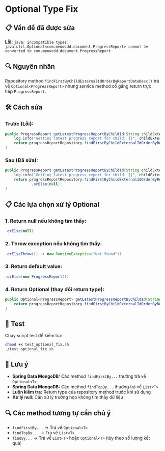 # Optional Type Fix

## 📋 Vấn đề đã được sửa

**Lỗi:** `java: incompatible types: java.util.Optional<com.meowcdd.document.ProgressReport> cannot be converted to com.meowcdd.document.ProgressReport`

## 🔍 Nguyên nhân

Repository method `findFirstByChildExternalIdOrderByReportDateDesc()` trả về `Optional<ProgressReport>` nhưng service method cố gắng return trực tiếp `ProgressReport`.

## 🛠️ Cách sửa

### Trước (Lỗi):
```java
public ProgressReport getLatestProgressReportByChildId(String childExternalId) {
    log.info("Getting latest progress report for child: {}", childExternalId);
    return progressReportRepository.findFirstByChildExternalIdOrderByReportDateDesc(childExternalId);
}
```

### Sau (Đã sửa):
```java
public ProgressReport getLatestProgressReportByChildId(String childExternalId) {
    log.info("Getting latest progress report for child: {}", childExternalId);
    return progressReportRepository.findFirstByChildExternalIdOrderByReportDateDesc(childExternalId)
            .orElse(null);
}
```

## 📋 Các lựa chọn xử lý Optional

### 1. Return null nếu không tìm thấy:
```java
.orElse(null)
```

### 2. Throw exception nếu không tìm thấy:
```java
.orElseThrow(() -> new RuntimeException("Not found"))
```

### 3. Return default value:
```java
.orElse(new ProgressReport())
```

### 4. Return Optional (thay đổi return type):
```java
public Optional<ProgressReport> getLatestProgressReportByChildId(String childExternalId) {
    return progressReportRepository.findFirstByChildExternalIdOrderByReportDateDesc(childExternalId);
}
```

## 🧪 Test

Chạy script test để kiểm tra:
```bash
chmod +x test_optional_fix.sh
./test_optional_fix.sh
```

## 📝 Lưu ý

- **Spring Data MongoDB:** Các method `findFirstBy...` thường trả về `Optional<T>`
- **Spring Data MongoDB:** Các method `findTopBy...` thường trả về `List<T>`
- **Luôn kiểm tra:** Return type của repository method trước khi sử dụng
- **Xử lý null:** Cần xử lý trường hợp không tìm thấy dữ liệu

## 🔍 Các method tương tự cần chú ý

- `findFirstBy...` → Trả về `Optional<T>`
- `findTopBy...` → Trả về `List<T>`
- `findBy...` → Trả về `List<T>` hoặc `Optional<T>` (tùy theo số lượng kết quả)
